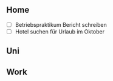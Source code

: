 ## Home
- [ ] Betriebspraktikum Bericht schreiben
- [ ] Hotel suchen für Urlaub im Oktober

## Uni

## Work